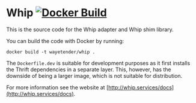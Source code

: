 # Whip [![Docker Build](https://img.shields.io/docker/build/wayetender/whip.svg?maxAge=2592000)](https://hub.docker.com/r/wayetender/whip/)

This is the source code for the Whip adapter and Whip shim library.

You can build the code with Docker by running:

	docker build -t wayetender/whip .

The `Dockerfile.dev` is suitable for development purposes as it first
installs the Thrift dependencies in a separate layer. This, however, has
the downside of being a larger image, which is not suitable for distribution.

For more information see the website at 
[http://whip.services/docs](http://whip.services/docs).
